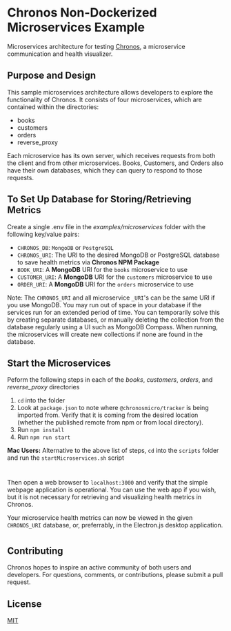 # Chronos Non-Dockerized Microservices Example

Microservices architecture for testing [Chronos](https://github.com/open-source-labs/Chronos), a microservice communication and health visualizer.

## Purpose and Design
This sample microservices architecture allows developers to explore the functionality of Chronos. It consists of four microservices, which are contained within the directories:
- books
- customers
- orders
- reverse_proxy

Each microservice has its own server, which receives requests from both the client and from other microservices. Books, Customers, and Orders also have their own databases, which they can query to respond to those requests.

## To Set Up Database for Storing/Retrieving Metrics
Create a single .env file in the *examples/microservices* folder with the following key/value pairs:
- `CHRONOS_DB`: `MongoDB` or `PostgreSQL`
- `CHRONOS_URI`: The URI to the desired MongoDB or PostgreSQL database to save health metrics via **Chronos NPM Package**
- `BOOK_URI`: A **MongoDB** URI for the `books` microservice to use
- `CUSTOMER_URI`: A **MongoDB** URI for the `customers` microservice to use
- `ORDER_URI`:  A **MongoDB** URI for the `orders` microservice to use

Note: The `CHRONOS_URI` and all microservice `_URI`'s can be the same URI if you use MongoDB. You may run out of space in your database if the services run for an extended period of time. You can temporarily solve this by creating separate databases, or manually deleting the collection from the database regularly using a UI such as MongoDB Compass. When running, the microservices will create new collections if none are found in the database.

## Start the Microservices
Peform the following steps in each of the *books*, *customers*, *orders*, and *reverse_proxy* directories
1. `cd` into the folder
2. Look at `package.json` to note where `@chronosmicro/tracker` is being imported from. Verify that it is coming from the desired location (whether the published remote from npm or from local directory).
3. Run `npm install`
4. Run `npm run start`

**Mac Users:** Alternative to the above list of steps, `cd` into the `scripts` folder and run the `startMicroservices.sh` script

#
Then open a web browser to `localhost:3000` and verify that the simple webpage application is operational. You can use the web app if you wish, but it is not necessary for retrieving and visualizing health metrics in Chronos.

Your microservice health metrics can now be viewed in the given `CHRONOS_URI` database, or, preferrably, in the Electron.js desktop application.
#

## Contributing
Chronos hopes to inspire an active community of both users and developers. For questions, comments, or contributions, please submit a pull request.

## License
[MIT](LICENSE)